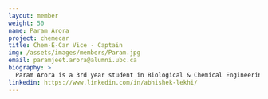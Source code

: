 ```yaml
---
layout: member
weight: 50
name: Param Arora
project: chemecar
title: Chem-E-Car Vice - Captain
img: /assets/images/members/Param.jpg
email: paramjeet.arora@alumni.ubc.ca
biography: >
  Param Arora is a 3rd year student in Biological & Chemical Engineering. As Co-Captain of Chem-E-Car he has been involved in the development of Envision, the recruitment process and the management of the Senior and Junior Chem-E-Car teams. As a Jr. Lab Team member in the previous year he gained the technical knowledge to provide leadership and guidance to new members and hopes to assist in the success of UBC Chem-E-Car in the 2018 AIChE Competition.
linkedin: https://www.linkedin.com/in/abhishek-lekhi/
---
```


